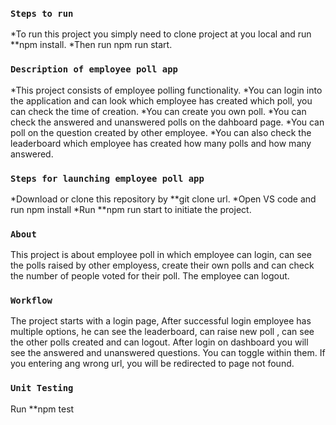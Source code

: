 ### `Steps to run`
*To run this project you simply need to clone project at you local and run **npm install. 
*Then run npm run start.

### `Description of employee poll app`
*This project consists of employee polling functionality. 
*You can login into the application and can look which employee has created which poll, you can check the time of creation.
*You can create you own poll. 
*You can check the answered and unanswered polls on the dahboard page. 
*You can poll on the question created by other employee. 
*You can also check the leaderboard which employee has created how many polls and how many answered.


### `Steps for launching employee poll app`
*Download or clone this repository by **git clone url.
*Open VS code and run npm install
*Run **npm run start to initiate the project.

### `About`
This project is about employee poll in which employee can login, can see the polls raised by other employess, create their own polls and can check the number of people voted for their poll. The employee can logout. 

### `Workflow`
The project starts with a login page, After successful login employee has multiple options, he can see the leaderboard, can raise new poll , can see the other polls created and can logout. After login on dashboard you will see the answered and unanswered questions. You can toggle within them. If you entering ang wrong url, you will be redirected to page not found.

### `Unit Testing`
Run **npm test 
